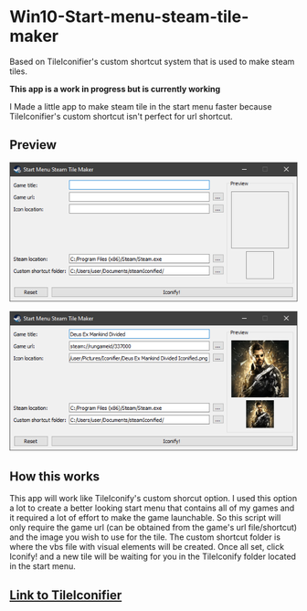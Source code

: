 # Win10-Start-menu-steam-tile-maker
Based on TileIconifier's custom shortcut system that is used to make steam tiles.

**This app is a work in progress but is currently working**

I Made a little app to make steam tile in the start menu faster because TileIconifier's custom shortcut isn't perfect for url shortcut.

## Preview

![App preview empty](./docs/AppPreview1.png)

![App perview full](./docs/AppPreview2.png)

## How this works
This app will work like TileIconify's custom shorcut option. I used this option a lot to create a better looking start menu that contains all of my games and it required a lot of effort to make the game launchable. So this script will only require the game url (can be obtained from the game's url file/shortcut) and the image you wish to use for the tile. The custom shortcut folder is where the vbs file with visual elements will be created. Once all set, click Iconify! and a new tile will be waiting for you in the TileIconify folder located in the start menu.

## [Link to TileIconifier](https://github.com/Jonno12345/TileIconifier/releases)